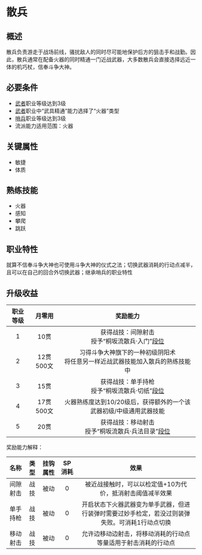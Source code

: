 # 散兵

## 概述

散兵负责游走于战场前线，骚扰敌人的同时尽可能地保护后方的狙击手和战勤。因此，散兵通常在配备火器的同时精通一门近战武器，大多数散兵会直接选择远近一体的机巧杖，信奉斗争大神。

## 必要条件

* <a href="../../../basicJob/Warrior" target="_blank">武者</a>职业等级达到3级
* <a href="../../../basicJob/Warrior" target="_blank">武者</a>职业中“武具精通”能力选择了“火器”类型
* <a href="../../../basicJob/Sentinel" target="_blank">哨兵</a>职业等级达到3级
* 流派能力适用范围：火器

## 关键属性

* 敏捷
* 体质

## 熟练技能

* 火器
* 感知
* 攀爬
* 跳跃
  
## 职业特性

就算不信奉斗争大神也可使用斗争大神的仪式之法；切换武器消耗的行动点减半，且可以在自己的回合外切换武器；继承哨兵的职业特性

## 升级收益

职业等级|月零用|奖励能力
:--:|:--:|:--:
1|10贯|获得战技：间隙射击<br>授予“桐坂流散兵·入门”<a href="../../dan" target="_blank">段位</a>
2|12贯500文|习得斗争大神旗下的一种初级阴阳术<br>将任意另一样近战武器技能加入散兵的熟练技能中
3|15贯|获得战技：单手持枪<br>授予“桐坂流散兵·切纸”<a href="../../dan" target="_blank">段位</a>
4|17贯500文|火器熟练度达到10/20级后，获得额外的一个该武器初级/中级通用武器技能
5|20贯|获得战技：移动射击<br>授予“桐坂流散兵·兵法目录”<a href="../../dan" target="_blank">段位</a>

奖励能力解释：

名称|类型|挂钩属性|SP消耗|效果
:--:|:--:|:--:|:--:|:--:
间隙射击|战技|被动|0|被近战接触时，可以以检定值+10为代价，抵消射击阈值减半效果
单手持枪|战技|被动|0|开启状态下火器武器变为单手武器，但进行装弹时需要过妙手检定，若没过则装弹失败。可消耗1行动点切换
移动射击|战技|被动|0|允许边移动边射击，将移动消耗的行动点等量适用于射击消耗的行动点